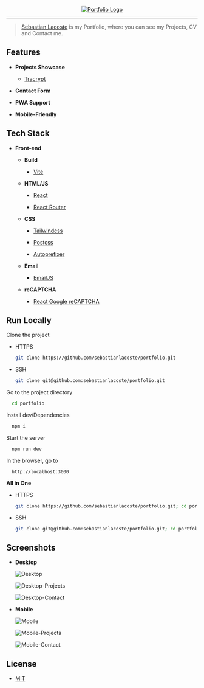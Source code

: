 <p align="center">
  <a href="https://sebastianlacoste.com" target="_blank" rel="noopener noreferrer">
    <img width="" src="./doc/Readme/Logo.png" alt="Portfolio Logo">
  </a>
</p>
<hr/>

> [Sebastian Lacoste](https://sebastianlacoste.com) is my Portfolio, where you can see my Projects, CV and Contact me.

## Features

- **Projects Showcase**

  - [Tracrypt](https://github.com/sebastianlacoste/tracrypt)

- **Contact Form**

- **PWA Support**

- **Mobile-Friendly**

## Tech Stack

- **Front-end**

  - **Build**

    - [Vite](https://github.com/vitejs/vite)

  - **HTML/JS**

    - [React](https://github.com/facebook/react)

    - [React Router](https://github.com/remix-run/react-router)

  - **CSS**

    - [Tailwindcss](https://github.com/tailwindlabs/tailwindcss)

    - [Postcss](https://github.com/postcss/postcss)

    - [Autoprefixer](https://github.com/postcss/autoprefixer)

  - **Email**

    - [EmailJS](https://github.com/emailjs-com/emailjs-sdk)

  - **reCAPTCHA**

    - [React Google reCAPTCHA](https://github.com/dozoisch/react-google-recaptcha)

## Run Locally

Clone the project

- HTTPS

  ```bash
  git clone https://github.com/sebastianlacoste/portfolio.git
  ```

- SSH

  ```bash
  git clone git@github.com:sebastianlacoste/portfolio.git
  ```

Go to the project directory

```bash
  cd portfolio
```

Install dev/Dependencies

```bash
  npm i
```

Start the server

```bash
  npm run dev
```

In the browser, go to

```
  http://localhost:3000
```

**All in One**

- HTTPS

  ```bash
  git clone https://github.com/sebastianlacoste/portfolio.git; cd portfolio; npm i; npm run dev;
  ```

- SSH

  ```bash
  git clone git@github.com:sebastianlacoste/portfolio.git; cd portfolio; npm i; npm run dev;
  ```

## Screenshots

- **Desktop**

  ![Desktop](./doc/Readme/Desktop.png) 

  ![Desktop-Projects](./doc/Readme/Desktop-Projects.png) 
  
  ![Desktop-Contact](./doc/Readme/Desktop-Contact.png) 

- **Mobile**

  ![Mobile](./doc/Readme/Mobile.png)

  ![Mobile-Projects](./doc/Readme/Mobile-Projects.png)

  ![Mobile-Contact](./doc/Readme/Mobile-Contact.png)

## License

- [MIT](./LICENSE)